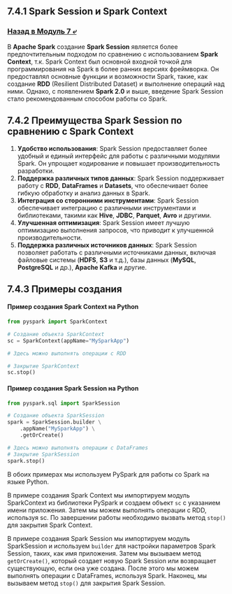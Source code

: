 ## 7.4.1 Spark Session и Spark Context

### [Назад в Модуль 7 ⤶](/data/Module7/readme.md)

В **Apache Spark** создание **Spark Session** является более предпочтительным подходом по сравнению с использованием 
**Spark Context**, т.к. Spark Context был основной входной точкой для программирования на Spark в более ранних версиях 
фреймворка. Он предоставлял основные функции и возможности Spark, такие, как создание **RDD** (Resilient Distributed Dataset) 
и выполнение операций над ними. Однако, с появлением **Spark 2.0** и выше, введение Spark Session стало рекомендованным 
способом работы со Spark.  

## 7.4.2 Преимущества Spark Session по сравнению с Spark Context
1. **Удобство использования**: Spark Session предоставляет более удобный и единый интерфейс для работы с различными 
модулями Spark. Он упрощает кодирование и повышает производительность разработки.
2. **Поддержка различных типов данных**: Spark Session поддерживает работу с **RDD**, **DataFrames** и **Datasets**, что 
обеспечивает более гибкую обработку и анализ данных в Spark.
3. **Интеграция со сторонними инструментами**: Spark Session обеспечивает интеграцию с различными инструментами и 
библиотеками, такими как **Hive**, **JDBC**, **Parquet**, **Avro** и другими.
4. **Улучшенная оптимизация**: Spark Session имеет лучшую оптимизацию выполнения запросов, что приводит к улучшенной 
производительности.
5. **Поддержка различных источников данных**: Spark Session позволяет работать с различными источниками данных, 
включая файловые системы (**HDFS**, **S3** и т.д.), базы данных (**MySQL**, **PostgreSQL** и др.), **Apache Kafka** и другие.  

## 7.4.3 Примеры создания
#### Пример создания Spark Context на Python

```python
from pyspark import SparkContext

# Создание объекта SparkContext
sc = SparkContext(appName="MySparkApp")

# Здесь можно выполнять операции с RDD

# Закрытие SparkContext
sc.stop()
```
        
#### Пример создания Spark Session на Python

```python
from pyspark.sql import SparkSession

# Создание объекта SparkSession
spark = SparkSession.builder \
    .appName("MySparkApp") \
    .getOrCreate()

# Здесь можно выполнять операции с DataFrames
# Закрытие SparkSession
spark.stop()
```
                  
В обоих примерах мы используем PySpark для работы со Spark на языке Python.  

В примере создания Spark Context мы импортируем модуль SparkContext из библиотеки PySpark и создаем объект `sc` с 
указанием имени приложения. Затем мы можем выполнять операции с RDD, используя sc. По завершении работы необходимо 
вызвать метод `stop()` для закрытия Spark Context.  

В примере создания Spark Session мы импортируем модуль SparkSession и используем `builder` для настройки параметров 
Spark Session, таких, как имя приложения. Затем мы вызываем метод `getOrCreate()`, который создает новую Spark Session 
или возвращает существующую, если она уже создана. После этого мы можем выполнять операции с DataFrames, используя Spark. 
Наконец, мы вызываем метод `stop()` для закрытия Spark Session.  
